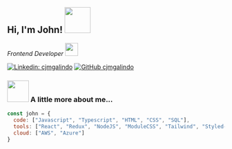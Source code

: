<h2>Hi, I'm John! <img src="https://media.giphy.com/media/1r8YvFB47nAsAy36mp/giphy.gif" width="60"> </h2>


<p><em>Frontend Developer <img src="https://media.giphy.com/media/WUlplcMpOCEmTGBtBW/giphy.gif" width="30"> 
</em></p>

[![Linkedin: cjmgalindo](https://img.shields.io/badge/-cjmgalindo-blue?style=flat-square&logo=Linkedin&logoColor=white&link=https://www.linkedin.com/in/cjmgalindo/)](https://www.linkedin.com/in/cjmgalindo/) [![GitHub cjmgalindo](https://img.shields.io/github/followers/cjmgalindo?style=social)](https://github.com/cjmgalindo)

### <img src="https://media.giphy.com/media/I8wguWkN6EtNJGpgKw/giphy.gif" width="50">   A little more about me...  




```javascript
const john = {
  code: ["Javascript", "Typescript", "HTML", "CSS", "SQL"],
  tools: ["React", "Redux", "NodeJS", "ModuleCSS", "Tailwind", "Styled-Components"],
  cloud: ["AWS", "Azure"]
}
```

